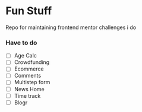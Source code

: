 # Fun Stuff

Repo for maintaining frontend mentor challenges i do

### Have to do

- [ ] Age Calc
- [ ] Crowdfunding
- [ ] Ecommerce
- [ ] Comments
- [ ] Multistep form
- [ ] News Home
- [ ] Time track
- [ ] Blogr
